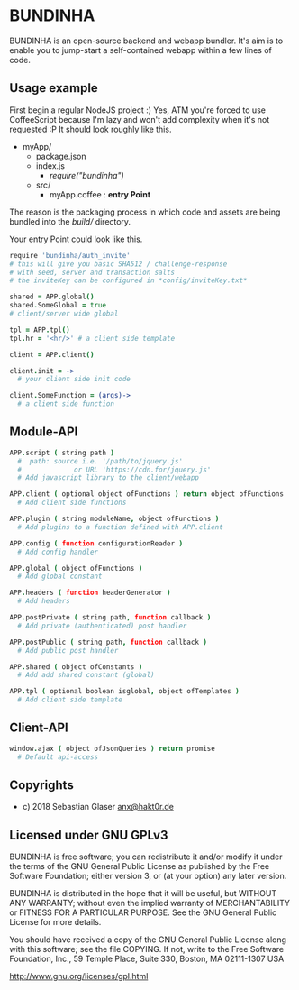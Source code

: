 # BUNDINHA

BUNDINHA is an open-source backend and webapp bundler.
It's aim is to enable you to jump-start a self-contained
webapp within a few lines of code.

## Usage example

First begin a regular NodeJS project :) Yes, ATM you're forced to use CoffeeScript because I'm lazy and won't add complexity when it's not requested :P It should look roughly like this.

  - myApp/
    - package.json
    - index.js
      - *require("bundinha")*
    - src/
       - myApp.coffee : **entry Point**

The reason is the packaging process in which code and assets
are being bundled into the *build/* directory.

Your entry Point could look like this.

```CoffeeScript
require 'bundinha/auth_invite'
# this will give you basic SHA512 / challenge-response
# with seed, server and transaction salts
# the inviteKey can be configured in *config/inviteKey.txt*

shared = APP.global()
shared.SomeGlobal = true
# client/server wide global

tpl = APP.tpl()
tpl.hr = '<hr/>' # a client side template

client = APP.client()

client.init = ->
  # your client side init code

client.SomeFunction = (args)->
  # a client side function
```
## Module-API
```CoffeeScript
APP.script ( string path )
  #  path: source i.e. '/path/to/jquery.js'
  #             or URL 'https://cdn.for/jquery.js'
  # Add javascript library to the client/webapp

APP.client ( optional object ofFunctions ) return object ofFunctions
  # Add client side functions

APP.plugin ( string moduleName, object ofFunctions )
  # Add plugins to a function defined with APP.client

APP.config ( function configurationReader )
  # Add config handler

APP.global ( object ofFunctions )
  # Add global constant

APP.headers ( function headerGenerator )
  # Add headers

APP.postPrivate ( string path, function callback )
  # Add private (authenticated) post handler

APP.postPublic ( string path, function callback )
  # Add public post handler

APP.shared ( object ofConstants )
  # Add add shared constant (global)

APP.tpl ( optional boolean isglobal, object ofTemplates )
  # Add client side template
```

## Client-API
```CoffeeScript
window.ajax ( object ofJsonQueries ) return promise
  # Default api-access
```

## Copyrights

  * c) 2018 Sebastian Glaser <anx@hakt0r.de>

## Licensed under GNU GPLv3

BUNDINHA is free software; you can redistribute it and/or modify
it under the terms of the GNU General Public License as published by
the Free Software Foundation; either version 3, or (at your option)
any later version.

BUNDINHA is distributed in the hope that it will be useful,
but WITHOUT ANY WARRANTY; without even the implied warranty of
MERCHANTABILITY or FITNESS FOR A PARTICULAR PURPOSE.  See the
GNU General Public License for more details.

You should have received a copy of the GNU General Public License
along with this software; see the file COPYING.  If not, write to
the Free Software Foundation, Inc., 59 Temple Place, Suite 330,
Boston, MA 02111-1307 USA

http://www.gnu.org/licenses/gpl.html
